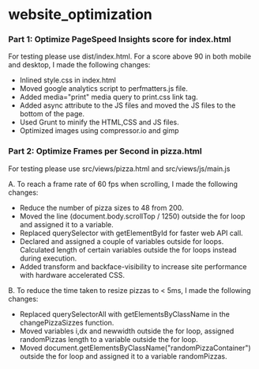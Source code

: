 # website_optimization

<h3>Part 1: Optimize PageSpeed Insights score for index.html</h3>

For testing please use dist/index.html.
For a score above 90 in both mobile and desktop, I made the following changes:
<ul>
<li>Inlined style.css in index.html</li>
<li>Moved google analytics script to perfmatters.js file.</li>
<li>Added media="print" media query to print.css link tag.</li>
<li>Added async attribute to the JS files and moved the JS files to the bottom of the page.</li>
<li>Used Grunt to minify the HTML,CSS and JS files.</li>
<li>Optimized images using compressor.io and gimp</li>
</ul>

<h3>Part 2: Optimize Frames per Second in pizza.html</h3>
<p>For testing please use src/views/pizza.html and src/views/js/main.js</p>
A. To reach a frame rate of 60 fps when scrolling, I made the following changes:
<ul>
<li>Reduce the number of pizza sizes to 48 from 200.</li>
<li>Moved the line (document.body.scrollTop / 1250) outside the for loop and assigned it to a variable.</li>
<li>Replaced querySelector with getElementById for faster web API call.</li>
<li>Declared and assigned a couple of variables outside for loops. Calculated length of certain variables outside the for loops instead during execution.</li>
<li>Added transform and backface-visibility to increase site performance with hardware accelerated CSS.</li>

</ul>


B. To reduce the time taken to resize pizzas to < 5ms, I made the following changes:
<ul>
<li>Replaced querySelectorAll with getElementsByClassName in the changePizzaSizzes function.</li>
<li>Moved variables i,dx and newwidth outside the for loop, assigned randomPizzas length to a variable outside the for loop.</li>
<li>Moved document.getElementsByClassName("randomPizzaContainer") outside the for loop and assigned it to a variable randomPizzas.</li>
</ul>
